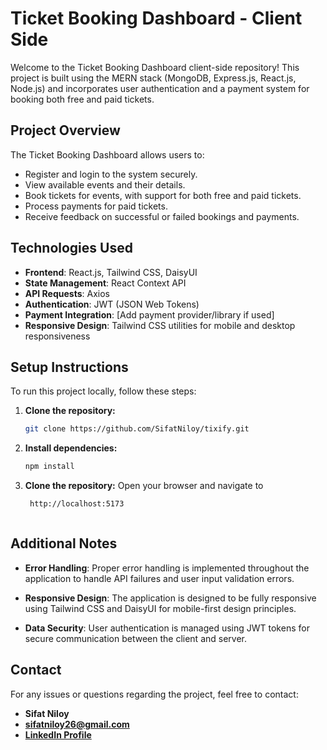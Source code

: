 # Ticket Booking Dashboard - Client Side

Welcome to the Ticket Booking Dashboard client-side repository! This project is built using the MERN stack (MongoDB, Express.js, React.js, Node.js) and incorporates user authentication and a payment system for booking both free and paid tickets.

## Project Overview

The Ticket Booking Dashboard allows users to:
- Register and login to the system securely.
- View available events and their details.
- Book tickets for events, with support for both free and paid tickets.
- Process payments for paid tickets.
- Receive feedback on successful or failed bookings and payments.

## Technologies Used

- **Frontend**: React.js, Tailwind CSS, DaisyUI
- **State Management**: React Context API
- **API Requests**: Axios
- **Authentication**: JWT (JSON Web Tokens)
- **Payment Integration**: [Add payment provider/library if used]
- **Responsive Design**: Tailwind CSS utilities for mobile and desktop responsiveness

## Setup Instructions

To run this project locally, follow these steps:

1. **Clone the repository:**
   ```bash
   git clone https://github.com/SifatNiloy/tixify.git
   
2. **Install dependencies:**
   ```bash
   npm install
   
3. **Clone the repository:**
    Open your browser and navigate to
   ```bash
    http://localhost:5173 
   


## Additional Notes

- **Error Handling**: Proper error handling is implemented throughout the application to handle API failures and user input validation errors.
  
- **Responsive Design**: The application is designed to be fully responsive using Tailwind CSS and DaisyUI for mobile-first design principles.
  
- **Data Security**: User authentication is managed using JWT tokens for secure communication between the client and server.

## Contact

For any issues or questions regarding the project, feel free to contact:
- **Sifat Niloy**
- **sifatniloy26@gmail.com**
- **[LinkedIn Profile](https://www.linkedin.com/in/sifat-niloy/)**
